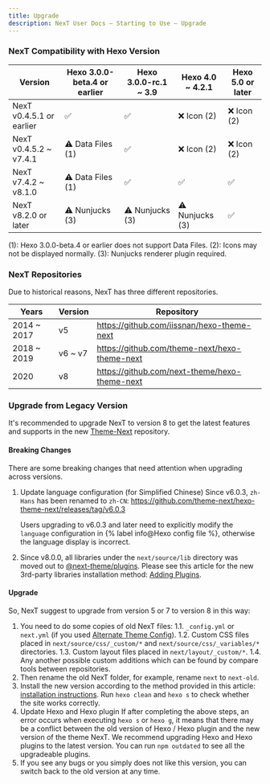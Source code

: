 ```yaml
---
title: Upgrade
description: NexT User Docs – Starting to Use – Upgrade
---
```


### NexT Compatibility with Hexo Version

| Version                  | Hexo 3.0.0-beta.4 or earlier  | Hexo 3.0.0-rc.1 ~ 3.9 | Hexo 4.0 ~ 4.2.1     | Hexo 5.0 or later     |
| ------------------------ | ----------------------------- | --------------------- | -------------------- | --------------------- |
| NexT v0.4.5.1 or earlier | ✅                            | ✅                    | ❌ Icon (2)           | ❌ Icon (2)           |
| NexT v0.4.5.2 ~ v7.4.1   | ⚠️ Data Files (1)              | ✅                    | ❌ Icon (2)           | ❌ Icon (2)           |
| NexT v7.4.2 ~ v8.1.0     | ⚠️ Data Files (1)              | ✅                    | ✅                    | ✅                    |
| NexT v8.2.0 or later     | ⚠️ Nunjucks (3)                | ⚠️ Nunjucks (3)        | ⚠️ Nunjucks (3)       | ✅                    |

(1): Hexo 3.0.0-beta.4 or earlier does not support Data Files.
(2): Icons may not be displayed normally.
(3): Nunjucks renderer plugin required.

### NexT Repositories

Due to historical reasons, NexT has three different repositories.

| Years       | Version | Repository                                    |
| ----------- | ------- | --------------------------------------------- |
| 2014 ~ 2017 | v5      | https://github.com/iissnan/hexo-theme-next    |
| 2018 ~ 2019 | v6 ~ v7 | https://github.com/theme-next/hexo-theme-next |
| 2020        | v8      | https://github.com/next-theme/hexo-theme-next |

### Upgrade from Legacy Version

It's recommended to upgrade NexT to version 8 to get the latest features and supports in the new [Theme-Next](https://github.com/next-theme/hexo-theme-next) repository.

#### Breaking Changes

There are some breaking changes that need attention when upgrading across versions.

1. Update language configuration (for Simplified Chinese)
    Since v6.0.3, `zh-Hans` has been renamed to `zh-CN`: https://github.com/theme-next/hexo-theme-next/releases/tag/v6.0.3

    Users upgrading to v6.0.3 and later need to explicitly modify the `language` configuration in {% label info@Hexo config file %}, otherwise the language display is incorrect.
2. Since v8.0.0, all libraries under the `next/source/lib` directory was moved out to [@next-theme/plugins](https://github.com/next-theme/plugins). Please see this article for the new 3rd-party libraries installation method: [Adding Plugins](/docs/third-party-services/#Adding-Plugins).

#### Upgrade

So, NexT suggest to upgrade from version 5 or 7 to version 8 in this way:

1. You need to do some copies of old NexT files:
    1.1. `_config.yml` or `next.yml` (if you used [Alternate Theme Config](/docs/getting-started/configuration.html)).
    1.2. Custom CSS files placed in `next/source/css/_custom/*` and `next/source/css/_variables/*` directories.
    1.3. Custom layout files placed in `next/layout/_custom/*`.
    1.4. Any another possible custom additions which can be found by compare tools between repositories.
2. Then rename the old NexT folder, for example, rename `next` to `next-old`.
3. Install the new version according to the method provided in this article: [installation instructions](/docs/getting-started/installation.html). Run `hexo clean` and `hexo s` to check whether the site works correctly.
4. Update Hexo and Hexo plugin
    If after completing the above steps, an error occurs when executing `hexo s` or `hexo g`, it means that there may be a conflict between the old version of Hexo / Hexo plugin and the new version of the theme NexT. We recommend upgrading Hexo and Hexo plugins to the latest version. You can run `npm outdated` to see all the upgradeable plugins.
5. If you see any bugs or you simply does not like this version, you can switch back to the old version at any time.
